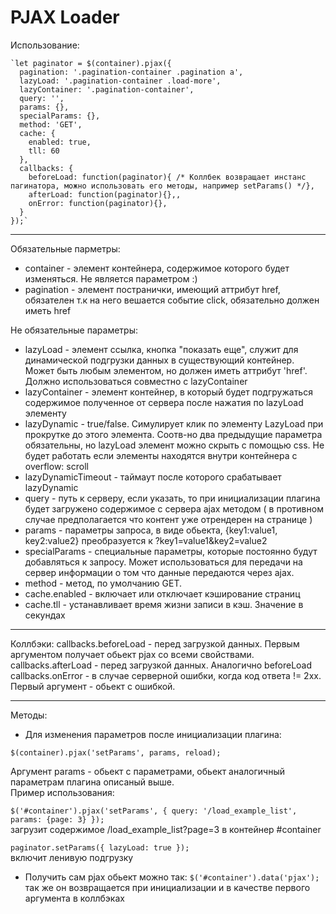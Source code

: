 # PJAX Loader

Использование:

```
`let paginator = $(container).pjax({
  pagination: '.pagination-container .pagination a',
  lazyLoad: '.pagination-container .load-more',
  lazyContainer: '.pagination-container',
  query: '',
  params: {},
  specialParams: {},
  method: 'GET',
  cache: {
    enabled: true,
    tll: 60
  },
  callbacks: {
    beforeLoad: function(paginator){ /* Коллбек возвращает инстанс пагинатора, можно использовать его методы, например setParams() */},
    afterLoad: function(paginator){},,
    onError: function(paginator){},
  }
});`
```

--------------------------------------------------------------------------------

Обязательные парметры:

- container - элемент контейнера, содержимое которого будет изменяться. Не является параметром :)
- pagination - элемент постранички, имеющий аттрибут href, обязателен т.к на него вешается событие click, обязательно должен иметь href

Не обязательные параметры:

- lazyLoad - элемент ссылка, кнопка "показать еще", служит для динамической подгрузки данных в существующий контейнер. Может быть любым элементом, но должен иметь аттрибут 'href'. Должно использоваться совместно с lazyContainer
- lazyContainer - элемент контейнер, в который будет подгружаться содержимое полученное от сервера после нажатия по lazyLoad элементу
- lazyDynamic - true/false. Симулирует клик по элементу LazyLoad при прокрутке до этого элемента. Соотв-но два предыдущие параметра обязательны, но lazyLoad элемент можно скрыть с помощью css. Не будет работать если элементы находятся внутри контейнера с overflow: scroll
- lazyDynamicTimeout - таймаут после которого срабатывает lazyDynamic
- query - путь к серверу, если указать, то при инициализации плагина будет загружено содержимое с сервера ajax методом ( в противном случае предполагается что контент уже отрендерен на странице )
- params - параметры запроса, в виде обьекта, {key1:value1, key2:value2} преобразуется к ?key1=value1&key2=value2
- specialParams - специальные параметры, которые постоянно будут добавляться к запросу. Может использоваться для передачи на сервер информации о том что данные передаются через ajax.
- method - метод, по умолчанию GET.
- cache.enabled - включает или отключает кэширование страниц
- cache.tll - устанавливает время жизни записи в кэш. Значение в секундах

--------------------------------------------------------------------------------

Коллбэки: callbacks.beforeLoad - перед загрузкой данных. Первым аргументом получает обьект pjax со всеми свойствами. callbacks.afterLoad - перед загрузкой данных. Аналогично beforeLoad callbacks.onError - в случае серверной ошибки, когда код ответа != 2xx. Первый аргумент - обьект с ошибкой.

--------------------------------------------------------------------------------

Методы:

- Для изменения параметров после инициализации плагина:

`$(container).pjax('setParams', params, reload);`

Аргумент params - обьект с параметрами, обьект аналогичный параметрам плагина описаный выше.  
Пример использования:

`$('#container').pjax('setParams', { query: '/load_example_list', params: {page: 3} });`  
загрузит содержимое /load_example_list?page=3 в контейнер #container

`paginator.setParams({ lazyLoad: true });`  
включит ленивую подгрузку

- Получить сам pjax обьект можно так: `$('#container').data('pjax');` так же он возвращается при инициализации и в качестве первого аргумента в коллбэках
